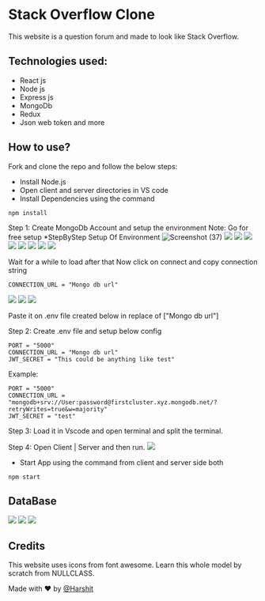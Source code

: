 # Stack Overflow Clone

This website is a question forum and made to look like Stack Overflow.

## Technologies used:

- React js
- Node js
- Express js
- MongoDb
- Redux
- Json web token and more

## How to use?

Fork and clone the repo and follow the below steps:

- Install Node.js
- Open client and server directories in VS code
- Install Dependencies using the command

```
npm install
```

Step 1:
Create MongoDb Account and setup the environment
    Note: Go for free setup
*StepByStep Setup Of Environment
![Screenshot (37)](../main/Screenshots/3.png)
<img src="https://github.com/Harshitjoc/StackOverflow-Clone/blob/main/Screenshots/3.png">
<img src="https://github.com/Harshitjoc/StackOverflow-Clone/blob/main/Screenshots/4.png">
<img src="https://github.com/Harshitjoc/StackOverflow-Clone/blob/main/Screenshots/5.png">
<img src="https://github.com/Harshitjoc/StackOverflow-Clone/blob/main/Screenshots/6.png">
<img src="https://github.com/Harshitjoc/StackOverflow-Clone/blob/main/Screenshots/7.png">
<img src="https://github.com/Harshitjoc/StackOverflow-Clone/blob/main/Screenshots/8.png">
<img src="https://github.com/Harshitjoc/StackOverflow-Clone/blob/main/Screenshots/9.png">
<img src="https://github.com/Harshitjoc/StackOverflow-Clone/blob/main/Screenshots/10.png">

Wait for a while to load after that Now click on connect and copy connection string

```
CONNECTION_URL = "Mongo db url"
```

<img src="https://github.com/Harshitjoc/StackOverflow-Clone/blob/main/Screenshots/11.png">
<img src="https://github.com/Harshitjoc/StackOverflow-Clone/blob/main/Screenshots/12.png">
<img src="https://github.com/Harshitjoc/StackOverflow-Clone/blob/main/Screenshots/13.png">


Paste it on .env file created below in replace of ["Mongo db url"]

Step 2:
Create .env file and setup below config

```
PORT = "5000"
CONNECTION_URL = "Mongo db url"
JWT_SECRET = "This could be anything like test"
```

Example:
```
PORT = "5000"
CONNECTION_URL = "mongodb+srv://User:password@firstcluster.xyz.mongodb.net/?retryWrites=true&w=majority"
JWT_SECRET = "test"
```

Step 3:
Load it in Vscode and open terminal and split the terminal.

Step 4:
Open Client | Server and then run.
<img src="https://github.com/Harshitjoc/StackOverflow-Clone/blob/main/Screenshots/2.png">

- Start App using the command from client and server side both

```
npm start
```

## DataBase
<img src="https://github.com/Harshitjoc/StackOverflow-Clone/blob/main/Screenshots/14.png">
<img src="https://github.com/Harshitjoc/StackOverflow-Clone/blob/main/Screenshots/15.png">
<img src="https://github.com/Harshitjoc/StackOverflow-Clone/blob/main/Screenshots/16.png">


## Credits

This website uses icons from font awesome.
Learn this whole model by scratch from NULLCLASS.

Made with ❤️ by [@Harshit](https://www.linkedin.com/in/harshitjoc/)
